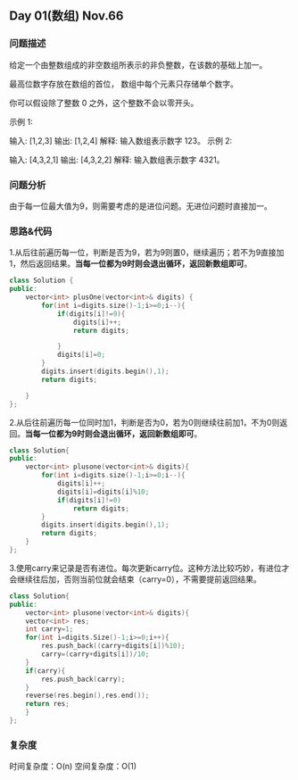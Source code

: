 ## Day 01(数组) Nov.66

### 问题描述
给定一个由整数组成的非空数组所表示的非负整数，在该数的基础上加一。

最高位数字存放在数组的首位， 数组中每个元素只存储单个数字。

你可以假设除了整数 0 之外，这个整数不会以零开头。

示例 1:

输入: [1,2,3]
输出: [1,2,4]
解释: 输入数组表示数字 123。
示例 2:

输入: [4,3,2,1]
输出: [4,3,2,2]
解释: 输入数组表示数字 4321。

### 问题分析
由于每一位最大值为9，则需要考虑的是进位问题。无进位问题时直接加一。

### 思路&代码
1.从后往前遍历每一位，判断是否为9，若为9则置0，继续遍历；若不为9直接加1，然后返回结果。**当每一位都为9时则会退出循环，返回新数组即可**。
``` c++
class Solution {
public:
    vector<int> plusOne(vector<int>& digits) {
        for(int i=digits.size()-1;i>=0;i--){
            if(digits[i]!=9){
                digits[i]++;
                return digits;

            }
            digits[i]=0;
        }
        digits.insert(digits.begin(),1);
        return digits;

    }
};
```
2.从后往前遍历每一位同时加1，判断是否为0，若为0则继续往前加1，不为0则返回。**当每一位都为9时则会退出循环，返回新数组即可**。
``` c++
class Solution{
public:
	vector<int> plusone(vector<int>& digits){
		for(int i=digits.size()-1;i>=0;i--){
			digits[i]++;
			digits[i]=digits[i]%10;
			if(digits[i]!=0)
				return digits;
		}
		digits.insert(digits.begin(),1);
		return digits;
	}
};
```
3.使用carry来记录是否有进位。每次更新carry位。这种方法比较巧妙，有进位才会继续往后加，否则当前位就会结束（carry=0），不需要提前返回结果。
``` c++
class Solution{
public:
	vector<int> plusone(vector<int>& digits){
	vector<int> res;
	int carry=1;
	for(int i=digits.Size()-1;i>=0;i++){
		res.push_back((carry+digits[i])%10);
		carry=(carry+digits[i])/10;
	}
	if(carry){
		res.push_back(carry);
	}
	reverse(res.begin(),res.end());
	return res;
	}
};
```
### 复杂度
时间复杂度：O(n)
空间复杂度：O(1)
